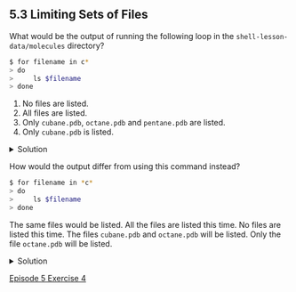 ## 5.3 Limiting Sets of Files

What would be the output of running the following loop in the ```shell-lesson-data/molecules``` directory?

```bash
$ for filename in c*
> do
>     ls $filename
> done
```

1. No files are listed.
1. All files are listed.
1. Only ```cubane.pdb```, ```octane.pdb``` and ```pentane.pdb``` are listed.
1. Only ```cubane.pdb``` is listed.

<details>
  <summary>
Solution
  </summary>
  4 is the correct answer. <code>*</code> matches zero or more characters, so any file name starting with the letter c, followed by zero or more other characters will be matched.
</details>
  
How would the output differ from using this command instead?

```bash
$ for filename in *c*
> do
>     ls $filename
> done
```

The same files would be listed.
All the files are listed this time.
No files are listed this time.
The files ```cubane.pdb``` and ```octane.pdb``` will be listed.
Only the file ```octane.pdb``` will be listed.

<details>
  <summary>
Solution
  </summary>

  4 is the correct answer. <code>*</code> matches zero or more characters, so a file name with zero or more characters before a letter c and zero or more characters after the letter c will be matched.
</details>

[Episode 5 Exercise 4](episode5_ex4.md)
